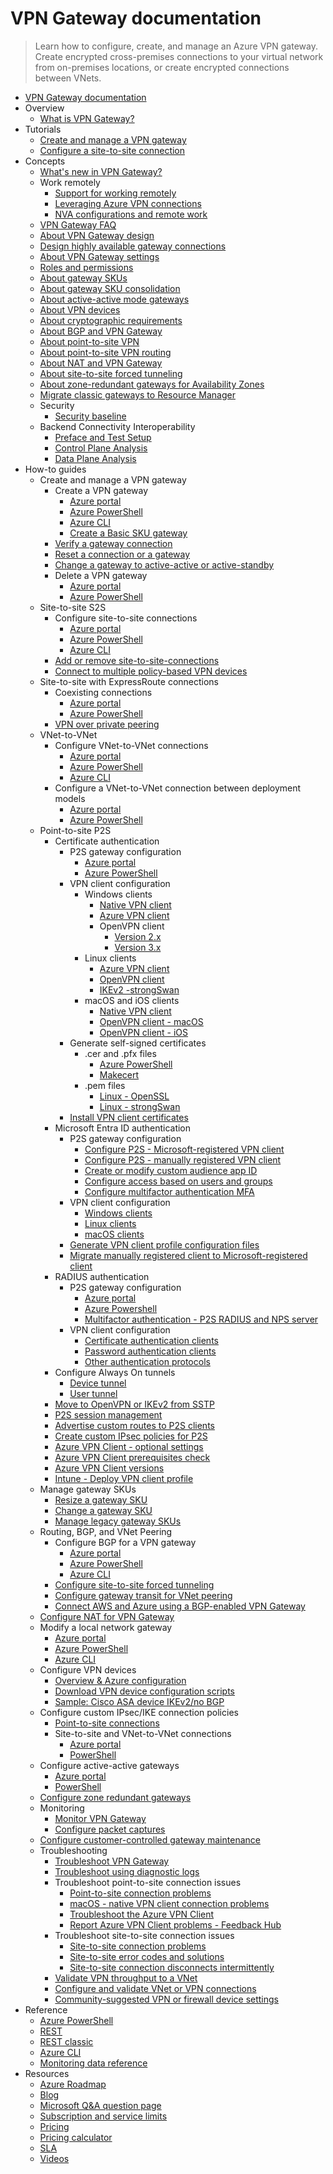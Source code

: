 # VPN Gateway documentation
> Learn how to configure, create, and manage an Azure VPN gateway. Create encrypted cross-premises connections to your virtual network from on-premises locations, or create encrypted connections between VNets.
  - [VPN Gateway documentation](https://learn.microsoft.com/en-us/azure/vpn-gateway/)
  - Overview
    - [What is VPN Gateway?](https://learn.microsoft.com/en-us/azure/vpn-gateway/vpn-gateway-about-vpngateways)
  - Tutorials
    - [Create and manage a VPN gateway](https://learn.microsoft.com/en-us/azure/vpn-gateway/tutorial-create-gateway-portal)
    - [Configure a site-to-site connection](https://learn.microsoft.com/en-us/azure/vpn-gateway/tutorial-site-to-site-portal)
  - Concepts
    - [What's new in VPN Gateway?](https://learn.microsoft.com/en-us/azure/vpn-gateway/whats-new)
    - Work remotely
      - [Support for working remotely](https://learn.microsoft.com/en-us/azure/networking/working-remotely-support?toc=/azure/vpn-gateway/toc.json)
      - [Leveraging Azure VPN connections](https://learn.microsoft.com/en-us/azure/vpn-gateway/work-remotely-support)
      - [NVA configurations and remote work](https://learn.microsoft.com/en-us/azure/vpn-gateway/nva-work-remotely-support)
    - [VPN Gateway FAQ](https://learn.microsoft.com/en-us/azure/vpn-gateway/vpn-gateway-vpn-faq)
    - [About VPN Gateway design](https://learn.microsoft.com/en-us/azure/vpn-gateway/design)
    - [Design highly available gateway connections](https://learn.microsoft.com/en-us/azure/vpn-gateway/vpn-gateway-highlyavailable)
    - [About VPN Gateway settings](https://learn.microsoft.com/en-us/azure/vpn-gateway/vpn-gateway-about-vpn-gateway-settings)
    - [Roles and permissions](https://learn.microsoft.com/en-us/azure/vpn-gateway/roles-permissions)
    - [About gateway SKUs](https://learn.microsoft.com/en-us/azure/vpn-gateway/about-gateway-skus)
    - [About gateway SKU consolidation](https://learn.microsoft.com/en-us/azure/vpn-gateway/gateway-sku-consolidation)
    - [About active-active mode gateways](https://learn.microsoft.com/en-us/azure/vpn-gateway/about-active-active-gateways)
    - [About VPN devices](https://learn.microsoft.com/en-us/azure/vpn-gateway/vpn-gateway-about-vpn-devices)
    - [About cryptographic requirements](https://learn.microsoft.com/en-us/azure/vpn-gateway/vpn-gateway-about-compliance-crypto)
    - [About BGP and VPN Gateway](https://learn.microsoft.com/en-us/azure/vpn-gateway/vpn-gateway-bgp-overview)
    - [About point-to-site VPN](https://learn.microsoft.com/en-us/azure/vpn-gateway/point-to-site-about)
    - [About point-to-site VPN routing](https://learn.microsoft.com/en-us/azure/vpn-gateway/vpn-gateway-about-point-to-site-routing)
    - [About NAT and VPN Gateway](https://learn.microsoft.com/en-us/azure/vpn-gateway/nat-overview)
    - [About site-to-site forced tunneling](https://learn.microsoft.com/en-us/azure/vpn-gateway/about-site-to-site-tunneling)
    - [About zone-redundant gateways for Availability Zones](https://learn.microsoft.com/en-us/azure/vpn-gateway/about-zone-redundant-vnet-gateways)
    - [Migrate classic gateways to Resource Manager](https://learn.microsoft.com/en-us/azure/vpn-gateway/vpn-gateway-classic-resource-manager-migration)
    - Security
      - [Security baseline](https://learn.microsoft.com/security/benchmark/azure/baselines/vpn-gateway-security-baseline?toc=/azure/vpn-gateway/TOC.json)
    - Backend Connectivity Interoperability
      - [Preface and Test Setup](https://learn.microsoft.com/en-us/azure/networking/connectivity-interoperability-preface?toc=/azure/vpn-gateway/toc.json)
      - [Control Plane Analysis](https://learn.microsoft.com/en-us/azure/networking/connectivity-interoperability-control-plane?toc=/azure/vpn-gateway/toc.json)
      - [Data Plane Analysis](https://learn.microsoft.com/en-us/azure/networking/connectivity-interoperability-data-plane?toc=/azure/vpn-gateway/toc.json)
  - How-to guides
    - Create and manage a VPN gateway
      - Create a VPN gateway
        - [Azure portal](https://learn.microsoft.com/en-us/azure/vpn-gateway/tutorial-create-gateway-portal)
        - [Azure PowerShell](https://learn.microsoft.com/en-us/azure/vpn-gateway/create-gateway-powershell)
        - [Azure CLI](https://learn.microsoft.com/en-us/azure/vpn-gateway/create-routebased-vpn-gateway-cli)
        - [Create a Basic SKU gateway](https://learn.microsoft.com/en-us/azure/vpn-gateway/create-gateway-basic-sku-powershell)
      - [Verify a gateway connection](https://learn.microsoft.com/en-us/azure/vpn-gateway/vpn-gateway-verify-connection-resource-manager)
      - [Reset a connection or a gateway](https://learn.microsoft.com/en-us/azure/vpn-gateway/reset-gateway)
      - [Change a gateway to active-active or active-standby](https://learn.microsoft.com/en-us/azure/vpn-gateway/gateway-change-active-active)
      - Delete a VPN gateway
        - [Azure portal](https://learn.microsoft.com/en-us/azure/vpn-gateway/vpn-gateway-delete-vnet-gateway-portal)
        - [Azure PowerShell](https://learn.microsoft.com/en-us/azure/vpn-gateway/vpn-gateway-delete-vnet-gateway-powershell)
    - Site-to-site S2S
      - Configure site-to-site connections
        - [Azure portal](https://learn.microsoft.com/en-us/azure/vpn-gateway/tutorial-site-to-site-portal)
        - [Azure PowerShell](https://learn.microsoft.com/en-us/azure/vpn-gateway/vpn-gateway-create-site-to-site-rm-powershell)
        - [Azure CLI](https://learn.microsoft.com/en-us/azure/vpn-gateway/vpn-gateway-howto-site-to-site-resource-manager-cli)
      - [Add or remove site-to-site-connections](https://learn.microsoft.com/en-us/azure/vpn-gateway/add-remove-site-to-site-connections)
      - [Connect to multiple policy-based VPN devices](https://learn.microsoft.com/en-us/azure/vpn-gateway/vpn-gateway-connect-multiple-policybased-rm-ps)
    - Site-to-site with ExpressRoute connections
      - Coexisting connections
        - [Azure portal](https://learn.microsoft.com/en-us/azure/expressroute/how-to-configure-coexisting-gateway-portal?toc=/azure/vpn-gateway/toc.json)
        - [Azure PowerShell](https://learn.microsoft.com/en-us/azure/expressroute/expressroute-howto-coexist-resource-manager?toc=/azure/vpn-gateway/toc.json)
      - [VPN over private peering](https://learn.microsoft.com/en-us/azure/vpn-gateway/site-to-site-vpn-private-peering)
    - VNet-to-VNet
      - Configure VNet-to-VNet connections
        - [Azure portal](https://learn.microsoft.com/en-us/azure/vpn-gateway/vpn-gateway-howto-vnet-vnet-resource-manager-portal)
        - [Azure PowerShell](https://learn.microsoft.com/en-us/azure/vpn-gateway/vpn-gateway-vnet-vnet-rm-ps)
        - [Azure CLI](https://learn.microsoft.com/en-us/azure/vpn-gateway/vpn-gateway-howto-vnet-vnet-cli)
      - Configure a VNet-to-VNet connection between deployment models
        - [Azure portal](https://learn.microsoft.com/en-us/azure/vpn-gateway/vpn-gateway-connect-different-deployment-models-portal)
        - [Azure PowerShell](https://learn.microsoft.com/en-us/azure/vpn-gateway/vpn-gateway-connect-different-deployment-models-powershell)
    - Point-to-site P2S
      - Certificate authentication
        - P2S gateway configuration
          - [Azure portal](https://learn.microsoft.com/en-us/azure/vpn-gateway/point-to-site-certificate-gateway)
          - [Azure PowerShell](https://learn.microsoft.com/en-us/azure/vpn-gateway/vpn-gateway-howto-point-to-site-rm-ps)
        - VPN client configuration
          - Windows clients
            - [Native VPN client](https://learn.microsoft.com/en-us/azure/vpn-gateway/point-to-site-vpn-client-certificate-windows-native)
            - [Azure VPN client](https://learn.microsoft.com/en-us/azure/vpn-gateway/point-to-site-vpn-client-certificate-windows-azure-vpn-client)
            - OpenVPN client
              - [Version 2.x](https://learn.microsoft.com/en-us/azure/vpn-gateway/point-to-site-vpn-client-certificate-windows-openvpn-client)
              - [Version 3.x](https://learn.microsoft.com/en-us/azure/vpn-gateway/point-to-site-vpn-client-certificate-windows-openvpn-client-version-3)
          - Linux clients
            - [Azure VPN client](https://learn.microsoft.com/en-us/azure/vpn-gateway/point-to-site-certificate-client-linux-azure-vpn-client)
            - [OpenVPN client](https://learn.microsoft.com/en-us/azure/vpn-gateway/point-to-site-vpn-client-certificate-openvpn-linux)
            - [IKEv2 -strongSwan](https://learn.microsoft.com/en-us/azure/vpn-gateway/point-to-site-vpn-client-certificate-ike-linux)
          - macOS and iOS clients
            - [Native VPN client](https://learn.microsoft.com/en-us/azure/vpn-gateway/point-to-site-vpn-client-cert-mac)
            - [OpenVPN client - macOS](https://learn.microsoft.com/en-us/azure/vpn-gateway/point-to-site-vpn-client-certificate-openvpn-mac)
            - [OpenVPN client - iOS](https://learn.microsoft.com/en-us/azure/vpn-gateway/point-to-site-vpn-client-certificate-openvpn-ios)
        - Generate self-signed certificates
          - .cer and .pfx files
            - [Azure PowerShell](https://learn.microsoft.com/en-us/azure/vpn-gateway/vpn-gateway-certificates-point-to-site)
            - [Makecert](https://learn.microsoft.com/en-us/azure/vpn-gateway/vpn-gateway-certificates-point-to-site-makecert)
          - .pem files
            - [Linux - OpenSSL](https://learn.microsoft.com/en-us/azure/vpn-gateway/point-to-site-certificates-linux-openssl)
            - [Linux - strongSwan](https://learn.microsoft.com/en-us/azure/vpn-gateway/vpn-gateway-certificates-point-to-site-linux)
        - [Install VPN client certificates](https://learn.microsoft.com/en-us/azure/vpn-gateway/point-to-site-how-to-vpn-client-install-azure-cert)
      - Microsoft Entra ID authentication
        - P2S gateway configuration
          - [Configure P2S - Microsoft-registered VPN client](https://learn.microsoft.com/en-us/azure/vpn-gateway/point-to-site-entra-gateway)
          - [Configure P2S - manually registered VPN client](https://learn.microsoft.com/en-us/azure/vpn-gateway/openvpn-azure-ad-tenant)
          - [Create or modify custom audience app ID](https://learn.microsoft.com/en-us/azure/vpn-gateway/point-to-site-entra-register-custom-app)
          - [Configure access based on users and groups](https://learn.microsoft.com/en-us/azure/vpn-gateway/point-to-site-entra-users-access)
          - [Configure multifactor authentication MFA](https://learn.microsoft.com/en-us/azure/vpn-gateway/openvpn-azure-ad-mfa)
        - VPN client configuration
          - [Windows clients](https://learn.microsoft.com/en-us/azure/vpn-gateway/point-to-site-entra-vpn-client-windows)
          - [Linux clients](https://learn.microsoft.com/en-us/azure/vpn-gateway/point-to-site-entra-vpn-client-linux)
          - [macOS clients](https://learn.microsoft.com/en-us/azure/vpn-gateway/point-to-site-entra-vpn-client-mac)
        - [Generate VPN client profile configuration files](https://learn.microsoft.com/en-us/azure/vpn-gateway/about-vpn-profile-download)
        - [Migrate manually registered client to Microsoft-registered client](https://learn.microsoft.com/en-us/azure/vpn-gateway/point-to-site-entra-gateway-update)
      - RADIUS authentication
        - P2S gateway configuration
          - [Azure portal](https://learn.microsoft.com/en-us/azure/vpn-gateway/point-to-site-radius-gateway)
          - [Azure Powershell](https://learn.microsoft.com/en-us/azure/vpn-gateway/point-to-site-how-to-radius-ps)
          - [Multifactor authentication - P2S RADIUS and NPS server](https://learn.microsoft.com/en-us/azure/vpn-gateway/vpn-gateway-radius-mfa-nsp)
        - VPN client configuration
          - [Certificate authentication clients](https://learn.microsoft.com/en-us/azure/vpn-gateway/point-to-site-vpn-client-configuration-radius-certificate)
          - [Password authentication clients](https://learn.microsoft.com/en-us/azure/vpn-gateway/point-to-site-vpn-client-configuration-radius-password)
          - [Other authentication protocols](https://learn.microsoft.com/en-us/azure/vpn-gateway/point-to-site-vpn-client-configuration-radius-other)
      - Configure Always On tunnels
        - [Device tunnel](https://learn.microsoft.com/en-us/azure/vpn-gateway/vpn-gateway-howto-always-on-device-tunnel)
        - [User tunnel](https://learn.microsoft.com/en-us/azure/vpn-gateway/vpn-gateway-howto-always-on-user-tunnel)
      - [Move to OpenVPN or IKEv2 from SSTP](https://learn.microsoft.com/en-us/azure/vpn-gateway/ikev2-openvpn-from-sstp)
      - [P2S session management](https://learn.microsoft.com/en-us/azure/vpn-gateway/p2s-session-management)
      - [Advertise custom routes to P2S clients](https://learn.microsoft.com/en-us/azure/vpn-gateway/vpn-gateway-p2s-advertise-custom-routes)
      - [Create custom IPsec policies for P2S](https://learn.microsoft.com/en-us/azure/vpn-gateway/create-custom-policies-p2s-ps)
      - [Azure VPN Client - optional settings](https://learn.microsoft.com/en-us/azure/vpn-gateway/azure-vpn-client-optional-configurations)
      - [Azure VPN Client prerequisites check](https://learn.microsoft.com/en-us/azure/vpn-gateway/azure-vpn-client-prerequisites-check)
      - [Azure VPN Client versions](https://learn.microsoft.com/en-us/azure/vpn-gateway/azure-vpn-client-versions)
      - [Intune - Deploy VPN client profile](https://learn.microsoft.com/en-us/azure/vpn-gateway/vpn-profile-intune)
    - Manage gateway SKUs
      - [Resize a gateway SKU](https://learn.microsoft.com/en-us/azure/vpn-gateway/gateway-sku-resize)
      - [Change a gateway SKU](https://learn.microsoft.com/en-us/azure/vpn-gateway/gateway-sku-change)
      - [Manage legacy gateway SKUs](https://learn.microsoft.com/en-us/azure/vpn-gateway/vpn-gateway-about-skus-legacy)
    - Routing, BGP, and VNet Peering
      - Configure BGP for a VPN gateway
        - [Azure portal](https://learn.microsoft.com/en-us/azure/vpn-gateway/bgp-howto)
        - [Azure PowerShell](https://learn.microsoft.com/en-us/azure/vpn-gateway/vpn-gateway-bgp-resource-manager-ps)
        - [Azure CLI](https://learn.microsoft.com/en-us/azure/vpn-gateway/bgp-how-to-cli)
      - [Configure site-to-site forced tunneling](https://learn.microsoft.com/en-us/azure/vpn-gateway/site-to-site-tunneling)
      - [Configure gateway transit for VNet peering](https://learn.microsoft.com/en-us/azure/vpn-gateway/vpn-gateway-peering-gateway-transit)
      - [Connect AWS and Azure using a BGP-enabled VPN Gateway](https://learn.microsoft.com/en-us/azure/vpn-gateway/vpn-gateway-howto-aws-bgp)
    - [Configure NAT for VPN Gateway](https://learn.microsoft.com/en-us/azure/vpn-gateway/nat-howto)
    - Modify a local network gateway
      - [Azure portal](https://learn.microsoft.com/en-us/azure/vpn-gateway/vpn-gateway-modify-local-network-gateway-portal)
      - [Azure PowerShell](https://learn.microsoft.com/en-us/azure/vpn-gateway/vpn-gateway-modify-local-network-gateway)
      - [Azure CLI](https://learn.microsoft.com/en-us/azure/vpn-gateway/vpn-gateway-modify-local-network-gateway-cli)
    - Configure VPN devices
      - [Overview & Azure configuration](https://learn.microsoft.com/en-us/azure/vpn-gateway/vpn-gateway-3rdparty-device-config-overview)
      - [Download VPN device configuration scripts](https://learn.microsoft.com/en-us/azure/vpn-gateway/vpn-gateway-download-vpndevicescript)
      - [Sample: Cisco ASA device IKEv2/no BGP](https://learn.microsoft.com/en-us/azure/vpn-gateway/vpn-gateway-3rdparty-device-config-cisco-asa)
    - Configure custom IPsec/IKE connection policies
      - [Point-to-site connections](https://learn.microsoft.com/en-us/azure/vpn-gateway/create-custom-policies-p2s-ps)
      - Site-to-site and VNet-to-VNet connections
        - [Azure portal](https://learn.microsoft.com/en-us/azure/vpn-gateway/ipsec-ike-policy-howto)
        - [PowerShell](https://learn.microsoft.com/en-us/azure/vpn-gateway/vpn-gateway-ipsecikepolicy-rm-powershell)
    - Configure active-active gateways
      - [Azure portal](https://learn.microsoft.com/en-us/azure/vpn-gateway/tutorial-create-gateway-portal)
      - [PowerShell](https://learn.microsoft.com/en-us/azure/vpn-gateway/create-gateway-powershell)
    - [Configure zone redundant gateways](https://learn.microsoft.com/en-us/azure/vpn-gateway/create-zone-redundant-vnet-gateway)
    - Monitoring
      - [Monitor VPN Gateway](https://learn.microsoft.com/en-us/azure/vpn-gateway/monitor-vpn-gateway)
      - [Configure packet captures](https://learn.microsoft.com/en-us/azure/vpn-gateway/packet-capture)
    - [Configure customer-controlled gateway maintenance](https://learn.microsoft.com/en-us/azure/vpn-gateway/customer-controlled-gateway-maintenance)
    - Troubleshooting
      - [Troubleshoot VPN Gateway](https://learn.microsoft.com/en-us/azure/vpn-gateway/vpn-gateway-troubleshoot)
      - [Troubleshoot using diagnostic logs](https://learn.microsoft.com/en-us/azure/vpn-gateway/troubleshoot-vpn-with-azure-diagnostics)
      - Troubleshoot point-to-site connection issues
        - [Point-to-site connection problems](https://learn.microsoft.com/en-us/azure/vpn-gateway/vpn-gateway-troubleshoot-vpn-point-to-site-connection-problems)
        - [macOS - native VPN client connection problems](https://learn.microsoft.com/en-us/azure/vpn-gateway/vpn-gateway-troubleshoot-point-to-site-osx-ikev2)
        - [Troubleshoot the Azure VPN Client](https://learn.microsoft.com/en-us/azure/vpn-gateway/troubleshoot-azure-vpn-client)
        - [Report Azure VPN Client problems - Feedback Hub](https://learn.microsoft.com/en-us/azure/vpn-gateway/feedback-hub-azure-vpn-client)
      - Troubleshoot site-to-site connection issues
        - [Site-to-site connection problems](https://learn.microsoft.com/en-us/azure/vpn-gateway/vpn-gateway-troubleshoot-site-to-site-cannot-connect)
        - [Site-to-site error codes and solutions](https://learn.microsoft.com/en-us/azure/vpn-gateway/vpn-gateway-troubleshoot-site-to-site-error-codes)
        - [Site-to-site connection disconnects intermittently](https://learn.microsoft.com/en-us/azure/vpn-gateway/vpn-gateway-troubleshoot-site-to-site-disconnected-intermittently)
      - [Validate VPN throughput to a VNet](https://learn.microsoft.com/en-us/azure/vpn-gateway/vpn-gateway-validate-throughput-to-vnet)
      - [Configure and validate VNet or VPN connections](https://support.microsoft.com/help/4032151/configuring-and-validating-vnet-or-vpn-connections)
      - [Community-suggested VPN or firewall device settings](https://learn.microsoft.com/en-us/azure/vpn-gateway/vpn-gateway-third-party-settings)
  - Reference
    - [Azure PowerShell](https://learn.microsoft.com/powershell/module/az.network)
    - [REST](https://learn.microsoft.com/rest/api/network/virtualnetworkgateways)
    - [REST classic](https://learn.microsoft.com/previous-versions/azure/reference/jj154113(v=azure.100))
    - [Azure CLI](https://learn.microsoft.com/cli/azure/network/vnet-gateway)
    - [Monitoring data reference](https://learn.microsoft.com/en-us/azure/vpn-gateway/monitor-vpn-gateway-reference)
  - Resources
    - [Azure Roadmap](https://azure.microsoft.com/roadmap/?category=networking)
    - [Blog](https://azure.microsoft.com/blog/topics/networking)
    - [Microsoft Q&A question page](https://learn.microsoft.com/answers/topics/azure-virtual-network.html)
    - [Subscription and service limits](https://learn.microsoft.com/en-us/azure/azure-resource-manager/management/azure-subscription-service-limits?toc=/azure/vpn-gateway/toc.json)
    - [Pricing](https://azure.microsoft.com/pricing/details/vpn-gateway)
    - [Pricing calculator](https://azure.microsoft.com/pricing/calculator/)
    - [SLA](https://azure.microsoft.com/support/legal/sla)
    - [Videos](https://azure.microsoft.com/documentation/videos/index/?services=vpn-gateway)
